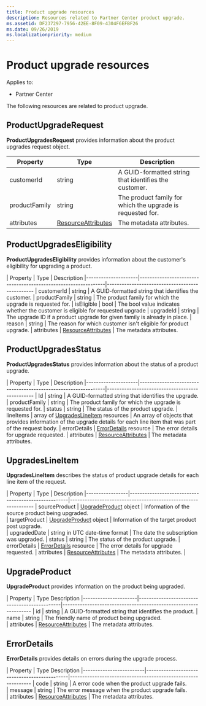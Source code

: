 ```yaml
---
title: Product upgrade resources
description: Resources related to Partner Center product upgrade.
ms.assetid: DF237297-7956-42EE-8F09-4304F6EFBF26
ms.date: 09/26/2019
ms.localizationpriority: medium
---
```


# Product upgrade resources

Applies to:

- Partner Center

The following resources are related to product upgrade.

## ProductUpgradeRequest

**ProductUpgradesRequest** provides information about the product upgrades request object.

| Property | Type | Description |
|----------------------|----------------------------------------------|----------------------------------------------------------------|
| customerId           | string                                       | A GUID-formatted string that identifies the customer. |
| productFamily        | string                                       | The product family for which the upgrade is requested for. |
| attributes           | [ResourceAttributes](utility-resources.md#resourceattributes) | The metadata attributes. |


## ProductUpgradesEligibility

**ProductUpgradesEligibility** provides information about the customer's eligibility for upgrading a product.

| Property            | Type                                                           | Description                                     |---------------------|----------------------------------------------------------------|------------------------------------------------
| customerId           | string                                       | A GUID-formatted string that identifies the customer.           | productFamily        | string                                       | The product family for which the upgrade is requested for.
| isEligible           | bool                                         | The bool value indicates whether the customer is eligible for requested upgrade
| upgradeId            | string                                       | The upgrade ID if a product upgrade for given family is already in place.
| reason               | string                                       | The reason for which customer isn't eligible for product upgrade.
| attributes           | [ResourceAttributes](utility-resources.md#resourceattributes) | The metadata attributes.  

## ProductUpgradesStatus

**ProductUpgradesStatus** provides information about the status of a product upgrade.

| Property            | Type                                                           | Description                                     |---------------------|----------------------------------------------------------------|------------------------------------------------
| Id                  | string                                                         | A GUID-formatted string that identifies the upgrade.             
| productFamily       | string                                                         | The product family for which the upgrade is requested for.
| status              | string                                                         | The status of the product upgrade.
| lineItems           | array of [UpgradesLineItem](#upgradeLineItems) resources       | An array of objects that provides information of the upgrade details for each line item that was part of the request body.
| errorDetails        | [ErrorDetails](#errorDetails) resource                         | The error details for upgrade requested.
| attributes          | [ResourceAttributes](utility-resources.md#resourceattributes)  | The metadata attributes.      

## UpgradesLineItem

**UpgradesLineItem** describes the status of product upgrade details for each line item of the request.

| Property        | Type                                                | Description                                                   |-----------------|-----------------------------------------------------|---------------------------------------------------------------
| sourceProduct   | [UpgradeProduct](#upgradeRequest) object            | Information of the source product being upgraded.           
| targetProduct   | [UpgradeProduct](#upgradeRequest) object            | Information of the target product post upgrade.             
| upgradedDate    | string in UTC date-time format                      | The date the subscription was upgraded.
| status          | string                                              | The status of the product upgrade. 
| errorDetails    | [ErrorDetails](#errorDetails) resource              | The error details for upgrade requested. 
| attributes      | [ResourceAttributes](utility-resources.md#resourceattributes) | The metadata attributes.  |

## UpgradeProduct

**UpgradeProduct** provides information on the product being upgraded. 

| Property             | Type                                                            Description                                   |----------------------|----------------------------------------------|-----------------------------------------------------------------
| id                   | string                                       | A GUID-formatted string that identifies the product.             | name                 | string                                       | The friendly name of product being upgraded.       
| attributes           | [ResourceAttributes](utility-resources.md#resourceattributes) | The metadata attributes.    

## ErrorDetails

**ErrorDetails** provides details on errors during the upgrade process.

| Property                | Type                                                            Description                                  |-------------------------|----------------------------------------------|--------------------------------------------------------------
| code                    | string                                       | A error code when the product upgrade fails.           
| message                 | string                                       | The error message when the product upgrade fails.       
| attributes              | [ResourceAttributes](utility-resources.md#resourceattributes) | The metadata attributes.    
